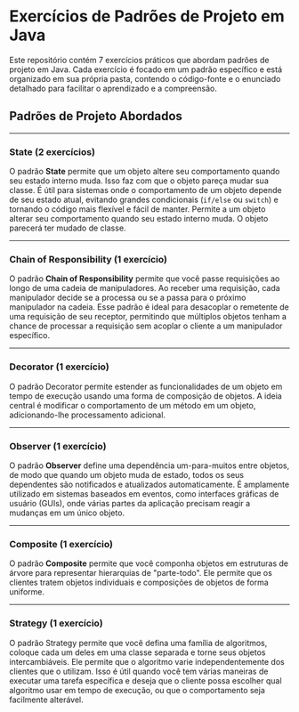 # Exercícios de Padrões de Projeto em Java

Este repositório contém 7 exercícios práticos que abordam padrões de projeto em Java. Cada exercício é focado em um padrão específico e está organizado em sua própria pasta, contendo o código-fonte e o enunciado detalhado para facilitar o aprendizado e a compreensão.

## Padrões de Projeto Abordados

---

### **State (2 exercícios)**

O padrão **State** permite que um objeto altere seu comportamento quando seu estado interno muda. Isso faz com que o objeto pareça mudar sua classe. É útil para sistemas onde o comportamento de um objeto depende de seu estado atual, evitando grandes condicionais (`if/else` ou `switch`) e tornando o código mais flexível e fácil de manter. Permite a um objeto alterar seu comportamento quando seu estado interno muda. O objeto parecerá ter mudado de classe.

---

### **Chain of Responsibility (1 exercício)**

O padrão **Chain of Responsibility** permite que você passe requisições ao longo de uma cadeia de manipuladores. Ao receber uma requisição, cada manipulador decide se a processa ou se a passa para o próximo manipulador na cadeia. Esse padrão é ideal para desacoplar o remetente de uma requisição de seu receptor, permitindo que múltiplos objetos tenham a chance de processar a requisição sem acoplar o cliente a um manipulador específico.

---

### **Decorator (1 exercício)**

O padrão Decorator permite estender as funcionalidades de um objeto em tempo de execução usando uma forma de composição de objetos. A ideia central é modificar o comportamento de um método em um objeto, adicionando-lhe processamento adicional.

---

### **Observer (1 exercício)**

O padrão **Observer** define uma dependência um-para-muitos entre objetos, de modo que quando um objeto muda de estado, todos os seus dependentes são notificados e atualizados automaticamente. É amplamente utilizado em sistemas baseados em eventos, como interfaces gráficas de usuário (GUIs), onde várias partes da aplicação precisam reagir a mudanças em um único objeto.

---

### **Composite (1 exercício)**

O padrão **Composite** permite que você componha objetos em estruturas de árvore para representar hierarquias de "parte-todo". Ele permite que os clientes tratem objetos individuais e composições de objetos de forma uniforme. 

---

### **Strategy (1 exercício)**

O padrão Strategy permite que você defina uma família de algoritmos, coloque cada um deles em uma classe separada e torne seus objetos intercambiáveis. Ele permite que o algoritmo varie independentemente dos clientes que o utilizam. Isso é útil quando você tem várias maneiras de executar uma tarefa específica e deseja que o cliente possa escolher qual algoritmo usar em tempo de execução, ou que o comportamento seja facilmente alterável.
